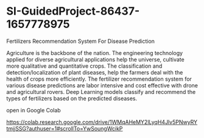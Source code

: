 # SI-GuidedProject-86437-1657778975
Fertilizers Recommendation System For Disease Prediction

Agriculture is the backbone of the nation. 
The engineering technology applied for diverse agricultural applications help the universe, cultivate more qualitative and quantitative crops.
The classification and detection/localization of plant diseases, help the farmers deal with the health of crops more efficiently. 
The fertilizer recommendation system for various disease predictions are labor intensive and cost effective with drone and agricultural rovers.
Deep Learning models classify and recommend the types of fertilizers based on the predicted diseases.

open in Google Colab

https://colab.research.google.com/drive/1WMqAHeMY2lLyqH4Jlv5PNwyRYtmjjSSG?authuser=1#scrollTo=YwSoungWcikP

